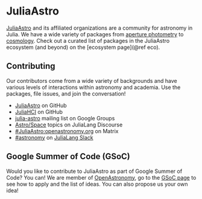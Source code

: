 # JuliaAstro

[JuliaAstro](https://github.com/JuliaAstro) and its affiliated organizations are a community for astronomy in Julia. We have a wide variety of packages from [aperture photometry](https://github.com/juliaastro/Photometry.jl) to [cosmology](https://github.com/juliaastro/Cosmology.jl). Check out a curated list of packages in the JuliaAstro ecosystem (and beyond) on the [ecosystem page](@ref eco).

## Contributing

Our contributors come from a wide variety of backgrounds and have various levels of interactions within astronomy and academia. Use the packages, file issues, and join the conversation!

- [JuliaAstro](https://github.com/juliaastro) on GitHub
- [JuliaHCI](https://github.com/juliahci) on GitHub
- [julia-astro](https://groups.google.com/forum/#!forum/julia-astro) mailing list on Google Groups
- [Astro/Space](https://discourse.julialang.org/c/domain/astro) topics on JuliaLang Discourse
- [#JuliaAstro:openastronomy.org](https://riot.im/app/#/room/#JuliaAstro:openastronomy.org) on Matrix
- [#astronomy](slack://channel?id=CMXU6SD7V&team=T68168MUP) on [JuliaLang Slack](https://julialang.org/slack/)

## Google Summer of Code (GSoC)

Would you like to contribute to JuliaAstro as part of Google Summer of Code? You can! We are member of [OpenAstronomy](https://openastronomy.org), go to the [GSoC page](https://openastronomy.org/gsoc/) to see how to apply and the list of ideas. You can also propose us your own idea!
